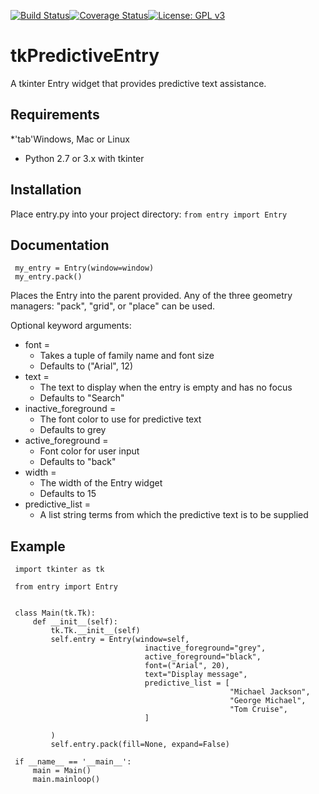 [![Build Status](https://travis-ci.org/Neil-Brown/tkPredictiveEntry.svg?branch=master)](https://travis-ci.org/Neil-Brown/tkPredictiveEntry)[![Coverage Status](https://coveralls.io/repos/github/Neil-Brown/tkPredictiveEntry/badge.svg?branch=master)](https://coveralls.io/github/Neil-Brown/tkPredictiveEntry?branch=master)[![License: GPL v3](https://img.shields.io/badge/License-GPLv3-blue.svg)](https://www.gnu.org/licenses/gpl-3.0)
# tkPredictiveEntry
A tkinter Entry widget that provides predictive text assistance.

## Requirements
*'tab'Windows, Mac or Linux
* Python 2.7 or 3.x with tkinter

## Installation
Place entry.py into your project directory:
`from entry import Entry`

## Documentation
     my_entry = Entry(window=window)
     my_entry.pack()

Places the Entry into the parent provided. 
Any of the three geometry managers: "pack", "grid", or "place" can be used.

Optional keyword arguments:
* font = 
  * Takes a tuple of family name and font size
  * Defaults to ("Arial", 12)
* text = 
   * The text to display when the entry is empty and has no focus
   * Defaults to "Search"
* inactive_foreground =
   * The font color to use for predictive text
   * Defaults to grey
* active_foreground = 
   * Font color for user input
   * Defaults to "back"
* width = 
   * The width of the Entry widget
   * Defaults to 15
* predictive_list = 
   * A list string terms from which the predictive text is to be supplied
     

## Example
     import tkinter as tk

     from entry import Entry


     class Main(tk.Tk):
         def __init__(self):
             tk.Tk.__init__(self)
             self.entry = Entry(window=self,
                                  inactive_foreground="grey",
                                  active_foreground="black",
                                  font=("Arial", 20),
                                  text="Display message",
                                  predictive_list = [
                                                     "Michael Jackson",
                                                     "George Michael",
                                                     "Tom Cruise",
                                  ]

             )
             self.entry.pack(fill=None, expand=False)

     if __name__ == '__main__':
         main = Main()
         main.mainloop()
